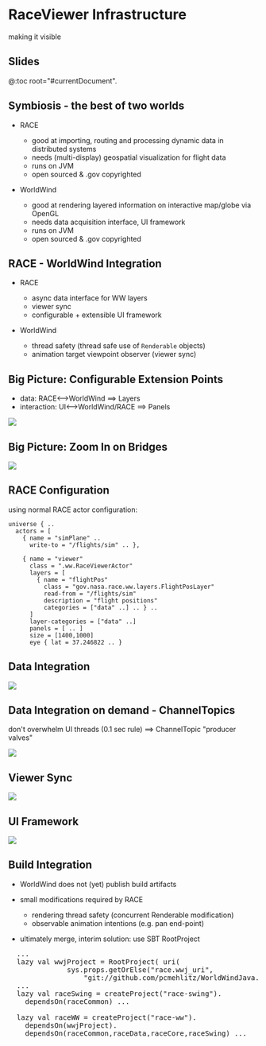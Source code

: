 # RaceViewer Infrastructure
making it visible


## Slides
@:toc root="#currentDocument".


## Symbiosis - the best of two worlds

* RACE
    - good at importing, routing and processing dynamic data in distributed systems
    - needs (multi-display) geospatial visualization for flight data
    - runs on JVM
    - open sourced & .gov copyrighted

* WorldWind
    - good at rendering layered information on interactive map/globe via OpenGL
    - needs data acquisition interface, UI framework
    - runs on JVM
    - open sourced & .gov copyrighted


## RACE - WorldWind Integration

* RACE
    - async data interface for WW layers
    - viewer sync
    - configurable + extensible UI framework

* WorldWind
    - thread safety (thread safe use of `Renderable` objects)
    - animation target viewpoint observer (viewer sync)


## Big Picture: Configurable Extension Points

* data: RACE⟷WorldWind ⟹ Layers
* interaction: UI⟷WorldWind/RACE ⟹ Panels

<img src="../images/race-ww.svg" class="center scale70">


## Big Picture: Zoom In on Bridges

<img src="../images/race-viewer.svg" class="center scale90">


## RACE Configuration
using normal RACE actor configuration:

    universe { ..
      actors = [
        { name = "simPlane" ..
          write-to = "/flights/sim" .. },

        { name = "viewer"
          class = ".ww.RaceViewerActor"
          layers = [
            { name = "flightPos"
              class = "gov.nasa.race.ww.layers.FlightPosLayer"
              read-from = "/flights/sim"
              description = "flight positions"
              categories = ["data" ..] .. } ..
          ]
          layer-categories = ["data" ..]
          panels = [ .. ]
          size = [1400,1000]
          eye { lat = 37.246822 .. }


## Data Integration
<img src="../images/racelayer.svg" class="center scale80">


## Data Integration on demand - ChannelTopics
don't overwhelm UI threads (0.1 sec rule) ⟹ ChannelTopic "producer valves"

<img src="../images/race-channeltopics.svg" class="center scale75">


## Viewer Sync
<img src="../images/raceviewer-sync.svg" class="center scale85">


## UI Framework
<img src="../images/race-panels.svg" class="center scale85">


## Build Integration

* WorldWind does not (yet) publish build artifacts
* small modifications required by RACE
    - rendering thread safety (concurrent Renderable modification)
    - observable animation intentions (e.g. pan end-point)

* ultimately merge, interim solution: use SBT RootProject

<pre>
  ...
  lazy val wwjProject = RootProject( uri(
              sys.props.getOrElse("race.wwj_uri",
                  "git://github.com/pcmehlitz/WorldWindJava.git#pcm")))
  ...
  lazy val raceSwing = createProject("race-swing").
    dependsOn(raceCommon) ...

  lazy val raceWW = createProject("race-ww").
    dependsOn(wwjProject).
    dependsOn(raceCommon,raceData,raceCore,raceSwing) ...
</pre>
